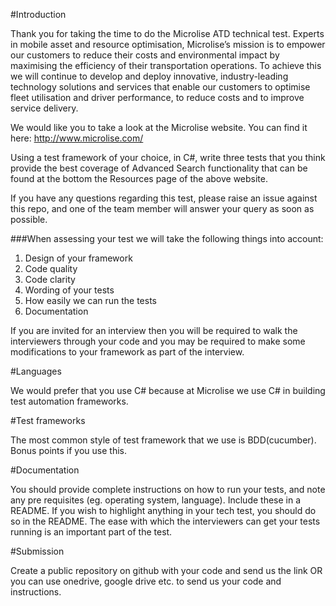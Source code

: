 #Introduction

Thank you for taking the time to do the Microlise ATD technical test. Experts in mobile asset and resource optimisation, Microlise’s mission is to empower our customers to reduce their costs and environmental impact by maximising the efficiency of their transportation operations. To achieve this we will continue to develop and deploy innovative, industry-leading technology solutions and services that enable our customers to optimise fleet utilisation and driver performance, to reduce costs and to improve service delivery.

We would like you to take a look at the Microlise website. You can find it here: http://www.microlise.com/

Using a test framework of your choice, in C#, write three tests that you think provide the best coverage of Advanced Search functionality that can be found at the bottom the Resources page of the above website.

If you have any questions regarding this test, please raise an issue against this repo, and one of the team member will answer your query as soon as possible.

###When assessing your test we will take the following things into account:

1. Design of your framework
2. Code quality
3. Code clarity
4. Wording of your tests
5. How easily we can run the tests
6. Documentation

If you are invited for an interview then you will be required to walk the interviewers through your code and you may be required to make some modifications to your framework as part of the interview.

#Languages

We would prefer that you use C# because at Microlise we use C# in building test automation frameworks.

#Test frameworks

The most common style of test framework that we use is BDD(cucumber). Bonus points if you use this.

#Documentation

You should provide complete instructions on how to run your tests, and note any pre requisites (eg. operating system, language). Include these in a README. If you wish to highlight anything in your tech test, you should do so in the README. The ease with which the interviewers can get your tests running is an important part of the test.

#Submission

Create a public repository on github with your code and send us the link OR you can use onedrive, google drive etc. to send us your code and instructions.